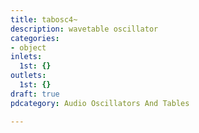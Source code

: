```yaml
---
title: tabosc4~
description: wavetable oscillator
categories:
- object
inlets:
  1st: {}
outlets:
  1st: {}
draft: true
pdcategory: Audio Oscillators And Tables

---
```


